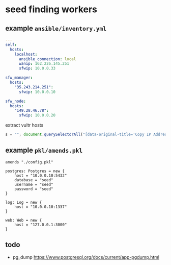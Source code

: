 # seed finding workers

## example `ansible/inventory.yml`
```yml
---
self:
  hosts:
    localhost:
      ansible_connection: local
      wanip: 162.226.145.251
      sfwip: 10.0.0.33

sfw_manager:
  hosts:
    "35.243.214.251":
      sfwip: 10.0.0.10

sfw_node:
  hosts:
    "149.28.46.78":
      sfwip: 10.0.0.20
```

extract vultr hosts
```javascript
s = ""; document.querySelectorAll("[data-original-title='Copy IP Address']").forEach((x, i) => s = `${s}${x.innerText} sfwip=10.0.0.${(i * 10) + 20}\n`); console.log(s)
```

## example `pkl/amends.pkl`
```pkl
amends "./config.pkl"

postgres: Postgres = new {
    host = "10.0.0.10:5432"
    database = "seed"
    username = "seed"
    password = "seed"
}

log: Log = new {
    host = "10.0.0.10:1337"
}

web: Web = new {
    host = "127.0.0.1:3000"
}
```

## todo
- pg_dump https://www.postgresql.org/docs/current/app-pgdump.html